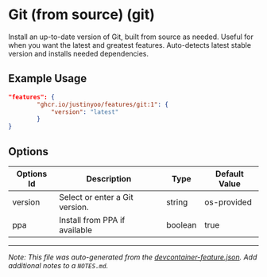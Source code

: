 
# Git (from source) (git)

Install an up-to-date version of Git, built from source as needed. Useful for when you want the latest and greatest features. Auto-detects latest stable version and installs needed dependencies.

## Example Usage

```json
"features": {
        "ghcr.io/justinyoo/features/git:1": {
            "version": "latest"
        }
}
```

## Options

| Options Id | Description | Type | Default Value |
|-----|-----|-----|-----|
| version | Select or enter a Git version. | string | os-provided |
| ppa | Install from PPA if available | boolean | true |



---

_Note: This file was auto-generated from the [devcontainer-feature.json](https://github.com/justinyoo/features/blob/main/src/git/devcontainer-feature.json).  Add additional notes to a `NOTES.md`._
